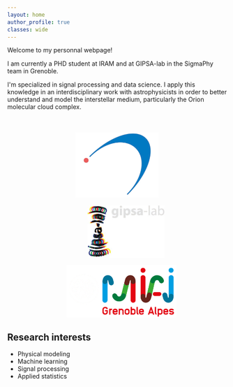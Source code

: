 ```yaml
---
layout: home
author_profile: true
classes: wide
---
```


Welcome to my personnal webpage!

I am currently a PHD student at <a href="https://iram-institute.org/" style="text-decoration: none">IRAM</a> and at <a href="https://www.gipsa-lab.grenoble-inp.fr/" style="text-decoration: none">GIPSA-lab</a> in the <a href="https://www.gipsa-lab.grenoble-inp.fr/equipe/sigmaphy" style="text-decoration: none">SigmaPhy</a> team in Grenoble.

I'm specialized in signal processing and data science. I apply this knowledge in an interdisciplinary work with astrophysicists in order to better understand and model the interstellar medium, particularly the Orion molecular cloud complex.

<div align="middle" style="margin-top: 50px">
  <a href="https://iram-institute.org/"><img class='logo' alt="iram_logo" src="assets/images/iram_logo_inverted.png" align="bottom" style="height:150px"></a>

  <a href="https://www.gipsa-lab.grenoble-inp.fr/"><img class='logo' alt="gipsa_logo" src="assets/images/gipsa_logo_inverted.png" align="bottom" style="height:120px; padding-left:40px"></a>

  <a href="https://miai.univ-grenoble-alpes.fr/miai-institute/"> <img class='logo' alt="miai_logo" src="assets/images/miai_logo_inverted.png" align="bottom" style="height:120px; padding-left:20px"></a>
</div>

## Research interests

* Physical modeling
* Machine learning
* Signal processing
* Applied statistics
